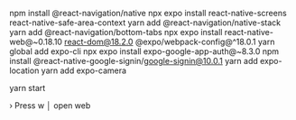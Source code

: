 npm install @react-navigation/native 
npx expo install react-native-screens react-native-safe-area-context
yarn add @react-navigation/native-stack
yarn add @react-navigation/bottom-tabs
npx expo install react-native-web@~0.18.10 react-dom@18.2.0 @expo/webpack-config@^18.0.1
yarn global add expo-cli
npx expo install expo-google-app-auth@~8.3.0
npm install @react-native-google-signin/google-signin@10.0.1
yarn add expo-location
yarn add expo-camera


yarn start

› Press w │ open web
